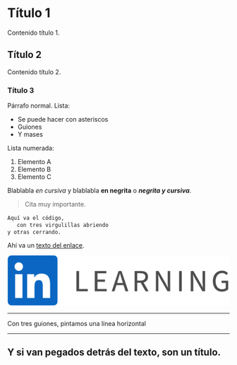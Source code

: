 # Título 1
Contenido título 1.
## Título 2
Contenido título 2.
### Título 3
Párrafo normal. Lista:
- Se puede hacer con asteriscos
- Guiones
- Y mases

Lista numerada:
1. Elemento A
1. Elemento B
1. Elemento C

Blablabla *en cursiva* y blablabla **en negrita** o ***negrita y cursiva***.
> Cita muy importante.

~~~
Aquí va el código, 
   con tres virgulillas abriendo 
y otras cerrando.
~~~

Ahí va un [texto del enlace](http://www.linkedin.com). 

![image](LinkedIn_Learning_logo.png)

---

Con tres guiones, pintamos una línea horizontal

---

Y si van pegados detrás del texto, son un título.
---

